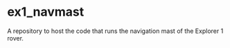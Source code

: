 # ex1_navmast

A repository to host the code that runs the navigation mast of the Explorer 1 rover.
